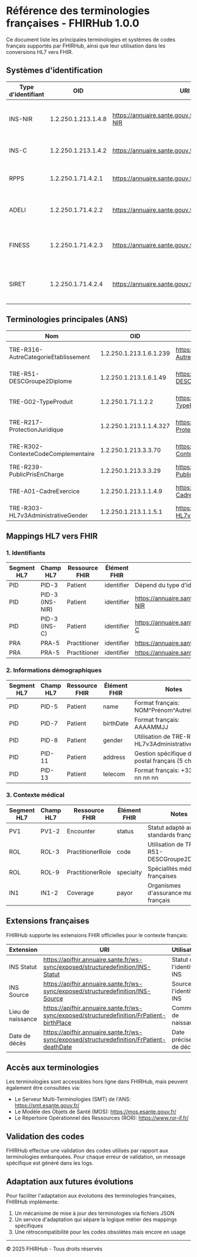 # Référence des terminologies françaises - FHIRHub 1.0.0

Ce document liste les principales terminologies et systèmes de codes français supportés par FHIRHub, ainsi que leur utilisation dans les conversions HL7 vers FHIR.

## Systèmes d'identification

| Type d'identifiant | OID | URI FHIR | Description |
|---|---|---|---|
| INS-NIR | 1.2.250.1.213.1.4.8 | https://annuaire.sante.gouv.fr/fhir/NamingSystem/INS-NIR | Identifiant National de Santé (numéro de sécurité sociale) |
| INS-C | 1.2.250.1.213.1.4.2 | https://annuaire.sante.gouv.fr/fhir/NamingSystem/INS-C | Identifiant National de Santé calculé |
| RPPS | 1.2.250.1.71.4.2.1 | https://annuaire.sante.gouv.fr/fhir/NamingSystem/RPPS | Répertoire Partagé des Professionnels de Santé |
| ADELI | 1.2.250.1.71.4.2.2 | https://annuaire.sante.gouv.fr/fhir/NamingSystem/ADELI | Automatisation DEs LIstes (professionnels de santé) |
| FINESS | 1.2.250.1.71.4.2.3 | https://annuaire.sante.gouv.fr/fhir/NamingSystem/FINESS | Fichier National des Établissements Sanitaires et Sociaux |
| SIRET | 1.2.250.1.71.4.2.4 | https://annuaire.sante.gouv.fr/fhir/NamingSystem/SIRET | Système d'Identification du Répertoire des ÉTablissements |

## Terminologies principales (ANS)

| Nom | OID | URI FHIR | Description |
|---|---|---|---|
| TRE-R316-AutreCategorieEtablissement | 1.2.250.1.213.1.6.1.239 | https://mos.esante.gouv.fr/NOS/TRE_R316-AutreCategorieEtablissement | Catégories d'établissements de santé |
| TRE-R51-DESCGroupe2Diplome | 1.2.250.1.213.1.6.1.49 | https://mos.esante.gouv.fr/NOS/TRE_R51-DESCGroupe2Diplome | Diplômes et formations médicales |
| TRE-G02-TypeProduit | 1.2.250.1.71.1.2.2 | https://mos.esante.gouv.fr/NOS/TRE_G02-TypeProduit | Types de produits de santé |
| TRE-R217-ProtectionJuridique | 1.2.250.1.213.1.1.4.327 | https://mos.esante.gouv.fr/NOS/TRE_R217-ProtectionJuridique | Mesures de protection juridique |
| TRE-R302-ContexteCodeComplementaire | 1.2.250.1.213.3.3.70 | https://mos.esante.gouv.fr/NOS/TRE_R302-ContexteCodeComplementaire | Contextes des codes complémentaires |
| TRE-R239-PublicPrisEnCharge | 1.2.250.1.213.3.3.29 | https://mos.esante.gouv.fr/NOS/TRE_R239-PublicPrisEnCharge | Types de public pris en charge |
| TRE-A01-CadreExercice | 1.2.250.1.213.1.1.4.9 | https://mos.esante.gouv.fr/NOS/TRE_A01-CadreExercice | Cadres d'exercice des professionnels |
| TRE-R303-HL7v3AdministrativeGender | 1.2.250.1.213.1.1.5.1 | https://mos.esante.gouv.fr/NOS/TRE_R303-HL7v3AdministrativeGender | Correspondance genres HL7v3 |

## Mappings HL7 vers FHIR

### 1. Identifiants

| Segment HL7 | Champ HL7 | Ressource FHIR | Élément FHIR | Système utilisé |
|---|---|---|---|---|
| PID | PID-3 | Patient | identifier | Dépend du type d'identifiant |
| PID | PID-3 (INS-NIR) | Patient | identifier | https://annuaire.sante.gouv.fr/fhir/NamingSystem/INS-NIR |
| PID | PID-3 (INS-C) | Patient | identifier | https://annuaire.sante.gouv.fr/fhir/NamingSystem/INS-C |
| PRA | PRA-5 | Practitioner | identifier | https://annuaire.sante.gouv.fr/fhir/NamingSystem/RPPS |
| PRA | PRA-5 | Practitioner | identifier | https://annuaire.sante.gouv.fr/fhir/NamingSystem/ADELI |

### 2. Informations démographiques

| Segment HL7 | Champ HL7 | Ressource FHIR | Élément FHIR | Notes |
|---|---|---|---|---|
| PID | PID-5 | Patient | name | Format français: NOM^Prénom^AutrePrénom |
| PID | PID-7 | Patient | birthDate | Format français: AAAAMMJJ |
| PID | PID-8 | Patient | gender | Utilisation de TRE-R303-HL7v3AdministrativeGender |
| PID | PID-11 | Patient | address | Gestion spécifique du code postal français (5 chiffres) |
| PID | PID-13 | Patient | telecom | Format français: +33 n nn nn nn nn |

### 3. Contexte médical

| Segment HL7 | Champ HL7 | Ressource FHIR | Élément FHIR | Notes |
|---|---|---|---|---|
| PV1 | PV1-2 | Encounter | status | Statut adapté aux standards français |
| ROL | ROL-3 | PractitionerRole | code | Utilisation de TRE-R51-DESCGroupe2Diplome |
| ROL | ROL-9 | PractitionerRole | specialty | Spécialités médicales françaises |
| IN1 | IN1-2 | Coverage | payor | Organismes d'assurance maladie français |

## Extensions françaises

FHIRHub supporte les extensions FHIR officielles pour le contexte français:

| Extension | URI | Utilisation |
|---|---|---|
| INS Statut | https://apifhir.annuaire.sante.fr/ws-sync/exposed/structuredefinition/INS-Statut | Statut de l'identité INS |
| INS Source | https://apifhir.annuaire.sante.fr/ws-sync/exposed/structuredefinition/INS-Source | Source de l'identité INS |
| Lieu de naissance | https://apifhir.annuaire.sante.fr/ws-sync/exposed/structuredefinition/FrPatient-birthPlace | Commune de naissance |
| Date de décès | https://apifhir.annuaire.sante.fr/ws-sync/exposed/structuredefinition/FrPatient-deathDate | Date précise de décès |

## Accès aux terminologies

Les terminologies sont accessibles hors ligne dans FHIRHub, mais peuvent également être consultées via:

- Le Serveur Multi-Terminologies (SMT) de l'ANS: https://smt.esante.gouv.fr/
- Le Modèle des Objets de Santé (MOS): https://mos.esante.gouv.fr/
- Le Répertoire Opérationnel des Ressources (ROR): https://www.ror-if.fr/

## Validation des codes

FHIRHub effectue une validation des codes utilisés par rapport aux terminologies embarquées. Pour chaque erreur de validation, un message spécifique est généré dans les logs.

## Adaptation aux futures évolutions

Pour faciliter l'adaptation aux évolutions des terminologies françaises, FHIRHub implémente:

1. Un mécanisme de mise à jour des terminologies via fichiers JSON
2. Un service d'adaptation qui sépare la logique métier des mappings spécifiques
3. Une rétrocompatibilité pour les codes obsolètes mais encore en usage

---

© 2025 FHIRHub - Tous droits réservés